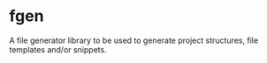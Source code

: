 fgen
====

A file generator library to be used to generate project structures, file templates and/or snippets.